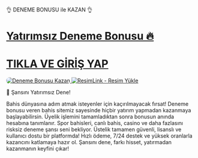 👌 DENEME BONUSU ile KAZAN 👌

# <a href="https://t.me/+ceCVR5CJ24AyNTY0">Yatırımsız Deneme Bonusu 🔥</a>
# <a href="https://t.me/+ceCVR5CJ24AyNTY0">TIKLA VE GİRİŞ YAP</a>

<a href="https://t.me/+ceCVR5CJ24AyNTY0" title="Deneme Bonusu">
    <img src="https://i.ibb.co/5K7Ks6w/zzzz3.gif" alt="Deneme Bonusu Kazan" style="max-width:100%; height:auto; border-radius:8px;">
</a>
<a href="https://t.me/+ceCVR5CJ24AyNTY0" title="ResimLink - Resim Yükle"><img src="https://r.resimlink.com/-cr7jakuy.jpg" title="ResimLink - Resim Yükle" alt="ResimLink - Resim Yükle"></a>


 🎰 Şansını Yatırımsız Dene!

Bahis dünyasına adım atmak isteyenler için kaçırılmayacak fırsat!
Deneme bonusu veren bahis sitemiz sayesinde hiçbir yatırım yapmadan kazanmaya başlayabilirsin.
Üyelik işlemini tamamladıktan sonra bonusun anında hesabına tanımlanır. Spor bahisleri, canlı bahis, casino ve daha fazlasını risksiz deneme şansı seni bekliyor.
Üstelik tamamen güvenli, lisanslı ve kullanıcı dostu bir platformda! Hızlı ödeme, 7/24 destek ve yüksek oranlarla kazancını katlamaya hazır ol.
Şansını dene, farkı hisset, yatırmadan kazanmanın keyfini çıkar!

